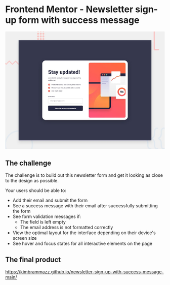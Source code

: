 # Frontend Mentor - Newsletter sign-up form with success message

![Design preview for the Newsletter sign-up form with success message coding challenge](./design/desktop-preview.jpg)

## The challenge

The challenge is to build out this newsletter form and get it looking as close to the design as possible.

Your users should be able to:

- Add their email and submit the form
- See a success message with their email after successfully submitting the form
- See form validation messages if:
  - The field is left empty
  - The email address is not formatted correctly
- View the optimal layout for the interface depending on their device's screen size
- See hover and focus states for all interactive elements on the page

## The final product

https://kimbrammazz.github.io/newsletter-sign-up-with-success-message-main/
